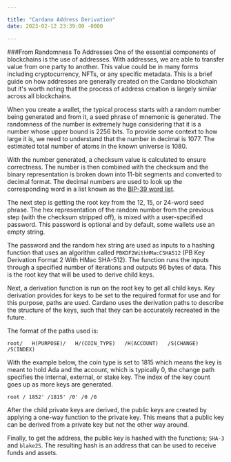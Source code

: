 ```yaml
---

title: "Cardano Address Derivation"
date: 2023-02-12 23:39:00 -0000

---
```

###From Randomness To Addresses
One of the essential components of blockchains is the use of addresses. With addresses, we are able to transfer value from one party to another. This value could be in many forms including cryptocurrency, NFTs, or any specific metadata. This is a brief guide on how addresses are generally created on the Cardano blockchain but it's worth noting that the process of address creation is largely similar across all blockchains.

When you create a wallet, the typical process starts with a random number being generated and from it, a seed phrase of mnemonic is generated. The randomness of the number is extremely huge considering that it is a number whose upper bound is 2256 bits. To provide some context to how large it is, we need to understand that the number in decimal is 1077. The estimated total number of atoms in the known universe is 1080. 

With the number generated, a checksum value is calculated to ensure correctness. The number is then combined with the checksum and the binary representation is broken down into 11-bit segments and converted to decimal format. The decimal numbers are used to look up the corresponding word in a list known as the [BIP-39 word list]([https://github.com/bitcoin/bips/blob/master/bip-0039/english.txt](https://github.com/bitcoin/bips/blob/master/bip-0039/english.txt)).  

The next step is getting the root key from the 12, 15, or 24-word seed phrase. The hex representation of the random number from the previous step (with the checksum stripped off), is mixed with a user-specified password. This password is optional and by default, some wallets use an empty string. 

The password and the random hex string are used as inputs to a hashing function that uses an algorithm called `PBKDF2WithHMacCSHA512` (PB Key Derivation Format 2 With HMac SHA-512). The function runs the inputs through a specified number of iterations and outputs 96 bytes of data. This is the root key that will be used to derive child keys.

Next, a derivation function is run on the root key to get all child keys. Key derivation provides for keys to be set to the required format for use and for this purpose, paths are used. Cardano uses the derivation paths to describe the structure of the keys, such that they can be accurately recreated in the future. 

The format of the paths used is:

`root/   H(PURPOSE)/   H/(COIN_TYPE)   /H(ACCOUNT)   /S(CHANGE)   /S(INDEX)` 

With the example below, the coin type is set to 1815 which means the key is meant to hold Ada and the account, which is typically 0, the change path specifies the internal, external, or stake key. The index of the key count goes up as more keys are generated. 

`root / 1852' /1815' /0' /0 /0` 

After the child private keys are derived, the public keys are created by applying a one-way function to the private key. This means that a public key can be derived from a private key but not the other way around.  

Finally, to get the address, the public key is hashed with the functions; `SHA-3` and `blake2S`. The resulting hash is an address that can be used to receive funds and assets.